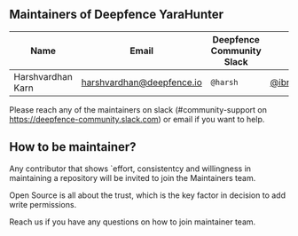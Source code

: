 ## Maintainers of Deepfence YaraHunter

| Name                    | Email                     | Deepfence Community Slack | GitHub                                               | Company   |
|-------------------------|---------------------------|---------------------------|------------------------------------------------------|-----------|
| Harshvardhan Karn       | harshvardhan@deepfence.io | `@harsh`                  | [@ibreakthecloud](https://github.com/ibreakthecloud) | Deepfence |             |                      |                           |                                                   |           |

Please reach any of the maintainers on slack (#community-support on https://deepfence-community.slack.com) or email if you want to help.

## How to be maintainer?

Any contributor that shows `effort, consistentcy and willingness in maintaining a repository will be invited to join the Maintainers team.

Open Source is all about the trust, which is the key factor in decision to add write permissions.

Reach us if you have any questions on how to join maintainer team.